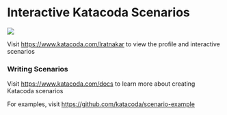 # Interactive Katacoda Scenarios

[![](http://shields.katacoda.com/katacoda/lratnakar/count.svg)](https://www.katacoda.com/lratnakar "Get your profile on Katacoda.com")

Visit https://www.katacoda.com/lratnakar to view the profile and interactive scenarios

### Writing Scenarios
Visit https://www.katacoda.com/docs to learn more about creating Katacoda scenarios

For examples, visit https://github.com/katacoda/scenario-example
